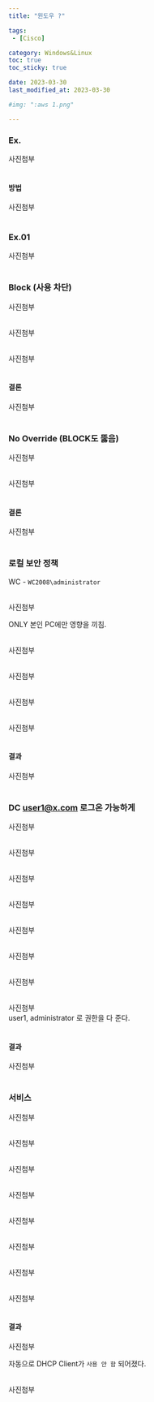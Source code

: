 ```yaml
---
title: "윈도우 ?"

tags:
 - [Cisco]

category: Windows&Linux
toc: true
toc_sticky: true

date: 2023-03-30
last_modified_at: 2023-03-30

#img: ":aws 1.png"

---
```


<!-- outline-start -->


### Ex.<br/>

사진첨부
<br/><br/>

#### 방법<br/>

사진첨부
<br/><br/>

### Ex.01<br/>

사진첨부
<br/><br/>


### Block (사용 차단)<br/>

사진첨부
<br/><br/>

사진첨부
<br/><br/>

사진첨부
<br/><br/>

#### 결론<br/>

사진첨부
<br/><br/>

### No Override (BLOCK도 뚫음)<br/>

사진첨부
<br/><br/>

사진첨부
<br/><br/>

#### 결론<br/>

사진첨부
<br/><br/>

### 로컬 보안 정책<br/>

WC - `WC2008\administrator`<br/><br/>

사진첨부
<br/>

ONLY 본인 PC에만 영향을 끼침.
<br/><br/>

사진첨부
<br/><br/>

사진첨부
<br/><br/>

사진첨부
<br/><br/>

사진첨부
<br/><br/>

#### 결과<br/>

사진첨부
<br/><br/>

### DC user1@x.com 로그온 가능하게<br/>

사진첨부
<br/><br/>

사진첨부
<br/><br/>

사진첨부
<br/><br/>

사진첨부
<br/><br/>

사진첨부
<br/><br/>

사진첨부
<br/><br/>

사진첨부
<br/><br/>

사진첨부
<br/>
user1, administrator 로 권한을 다 준다.
<br/><br/>


#### 결과<br/>

사진첨부
<br/><br/>

### 서비스<br/>

사진첨부
<br/><br/>

사진첨부
<br/><br/>

사진첨부
<br/><br/>

사진첨부
<br/><br/>

사진첨부
<br/><br/>

사진첨부
<br/><br/>

사진첨부
<br/><br/>

사진첨부
<br/><br/>

#### 결과<br/>

사진첨부
<br/>

자동으로 DHCP Client가 `사용 안 함` 되어졌다.
<br/><br/>

사진첨부
<br/><br/>

